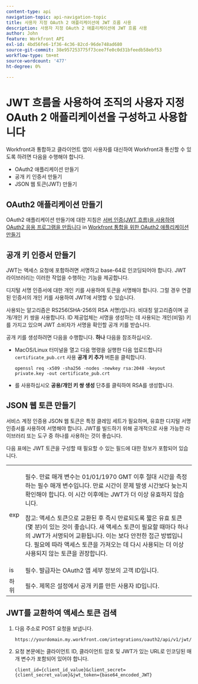 ```yaml
---
content-type: api
navigation-topic: api-navigation-topic
title: 사용자 지정 OAuth 2 애플리케이션에 JWT 흐름 사용
description: 사용자 지정 OAuth 2 애플리케이션에 JWT 흐름 사용
author: John
feature: Workfront API
exl-id: 4bd56fe6-1f36-4c36-82cd-96de748ad680
source-git-commit: 38e957253775f73cee7fe0c0d31bfeedb58ebf53
workflow-type: tm+mt
source-wordcount: '477'
ht-degree: 0%

---
```


# JWT 흐름을 사용하여 조직의 사용자 지정 OAuth 2 애플리케이션을 구성하고 사용합니다

Workfront과 통합하고 클라이언트 앱이 사용자를 대신하여 Workfront과 통신할 수 있도록 하려면 다음을 수행해야 합니다.

* OAuth2 애플리케이션 만들기
* 공개 키 인증서 만들기
* JSON 웹 토큰(JWT) 만들기

## OAuth2 애플리케이션 만들기

OAuth2 애플리케이션 만들기에 대한 지침은 [서버 인증(JWT 흐름)을 사용하여 OAuth2 응용 프로그램을 만듭니다](../../administration-and-setup/configure-integrations/create-oauth-application.md#create2) in [Workfront 통합을 위한 OAuth2 애플리케이션 만들기](../../administration-and-setup/configure-integrations/create-oauth-application.md)

## 공개 키 인증서 만들기

JWT는 액세스 요청에 포함하려면 서명하고 base-64로 인코딩되어야 합니다. JWT 라이브러리는 이러한 작업을 수행하는 기능을 제공합니다.

디지털 서명 인증서에 대한 개인 키를 사용하여 토큰을 서명해야 합니다. 그럴 경우 연결된 인증서의 개인 키를 사용하여 JWT에 서명할 수 있습니다.

사용되는 알고리즘은 RS256(SHA-256의 RSA 서명)입니다. 비대칭 알고리즘이며 공개/개인 키 쌍을 사용합니다. ID 제공업체는 서명을 생성하는 데 사용되는 개인(비밀) 키를 가지고 있으며 JWT 소비자가 서명을 확인할 공개 키를 받습니다.

공개 키를 생성하려면 다음을 수행합니다. **하나** 다음을 참조하십시오.

* MacOS/Linux 터미널을 열고 다음 명령을 실행한 다음 업로드합니다 `certificate_pub.crt` 사용 **공개 키 추가** 버튼을 클릭합니다.

   <!-- [Copy](javascript:void(0);) -->
   <pre><code>openssl req -x509 -sha256 -nodes -newkey rsa:2048 -keyout private.key -out certificate_pub.crt</code></pre>

* 를 사용하십시오 **공용/개인 키 쌍 생성** 단추를 클릭하여 RSA를 생성합니다.

## JSON 웹 토큰 만들기

서비스 계정 인증용 JSON 웹 토큰은 특정 클레임 세트가 필요하며, 유효한 디지털 서명 인증서를 사용하여 서명해야 합니다. JWT를 빌드하기 위해 공개적으로 사용 가능한 라이브러리 또는 도구 중 하나를 사용하는 것이 좋습니다.

다음 표에는 JWT 토큰을 구성할 때 필요할 수 있는 필드에 대한 정보가 포함되어 있습니다.

<table style="table-layout:auto"> 
 <col> 
 <col> 
 <tbody> 
  <tr> 
   <td role="rowheader">exp</td> 
   <td> <p>필수. 만료 매개 변수는 01/01/1970 GMT 이후 절대 시간을 측정하는 필수 매개 변수입니다. 만료 시간이 문제 발생 시간보다 늦는지 확인해야 합니다. 이 시간 이후에는 JWT가 더 이상 유효하지 않습니다. </p> <p>참고: 액세스 토큰으로 교환된 후 즉시 만료되도록 짧은 유효 토큰(몇 분)이 있는 것이 좋습니다. 새 액세스 토큰이 필요할 때마다 하나의 JWT가 서명되어 교환됩니다. 이는 보다 안전한 접근 방법입니다. 필요에 따라 액세스 토큰을 가져오는 데 다시 사용되는 더 이상 사용되지 않는 토큰을 권장합니다.</p> </td> 
  </tr> 
  <tr> 
   <td role="rowheader">is</td> 
   <td>필수. 발급자는 OAuth2 앱 세부 정보의 고객 ID입니다.</td> 
  </tr> 
  <tr> 
   <td role="rowheader">하위</td> 
   <td>필수. 제목은 설정에서 공개 키를 만든 사용자 ID입니다.</td> 
  </tr> 
 </tbody> 
</table>

## JWT를 교환하여 액세스 토큰 검색

1. 다음 주소로 POST 요청을 보냅니다.

   <!-- [Copy](javascript:void(0);) -->
   <pre><code>https://yourdomain.my.workfront.com/integrations/oauth2/api/v1/jwt/exchange</code></pre>

1. 요청 본문에는 클라이언트 ID, 클라이언트 암호 및 JWT가 있는 URL로 인코딩된 매개 변수가 포함되어 있어야 합니다.

   <!-- [Copy](javascript:void(0);) -->
   <pre><code>client_id={client_id_value}&client_secret={client_secret_value}&jwt_token={base64_encoded_JWT}</code></pre>

 
